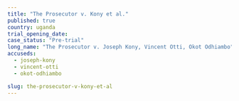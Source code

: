 ```yaml
---
title: "The Prosecutor v. Kony et al."
published: true
country: uganda
trial_opening_date:
case_status: "Pre-trial"
long_name: "The Prosecutor v. Joseph Kony, Vincent Otti, Okot Odhiambo"
accuseds:
  - joseph-kony
  - vincent-otti
  - okot-odhiambo

slug: the-prosecutor-v-kony-et-al
---
```


